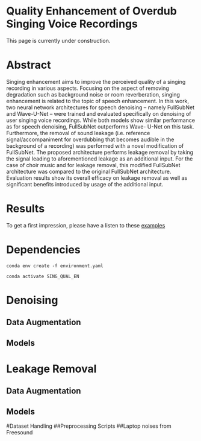 # Quality Enhancement of Overdub Singing Voice Recordings
This page is currently under construction.

# Abstract
Singing enhancement aims to improve the perceived quality of a singing recording in various aspects. 
Focusing on the aspect of removing degradation such as background noise or room reverberation, singing enhancement is related to the topic of speech enhancement. 
In this work, two neural network architectures for speech denoising – namely FullSubNet and Wave-U-Net – were trained and evaluated specifically on denoising of user singing voice recordings. 
While both models show similar performance as for speech denoising, FullSubNet outperforms Wave- U-Net on this task. Furthermore, the removal of sound leakage (i.e. reference signal/accompaniment for overdubbing that becomes audible in the background of a recording) was performed with a novel modification of FullSubNet. 
The proposed architecture performs leakage removal by taking the signal leading to aforementioned leakage as an additional input. For the case of choir music and for leakage removal, this modified FullSubNet architecture was compared to the original FullSubNet architecture. 
Evaluation results show its overall efficacy on leakage removal as well as significant benefits introduced by usage of the additional input.

# Results
To get a first impression, please have a listen to these [examples](https://wimmerb.github.io/singing-quality-enhancement/)

# Dependencies
`conda env create -f environment.yaml`

`conda activate SING_QUAL_EN`
# Denoising
## Data Augmentation
## Models
# Leakage Removal
## Data Augmentation
## Models

#Dataset Handling
##Preprocessing Scripts
##Laptop noises from Freesound
